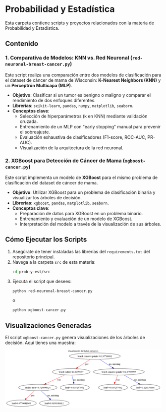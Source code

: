 # Probabilidad y Estadística

Esta carpeta contiene scripts y proyectos relacionados con la materia de Probabilidad y Estadística.

## Contenido

### 1. Comparativa de Modelos: KNN vs. Red Neuronal (`red-neuronal-breast-cancer.py`)

Este script realiza una comparación entre dos modelos de clasificación para el dataset de cáncer de mama de Wisconsin: **K-Nearest Neighbors (KNN)** y un **Perceptrón Multicapa (MLP)**.

- **Objetivo**: Clasificar si un tumor es benigno o maligno y comparar el rendimiento de dos enfoques diferentes.
- **Librerías**: `scikit-learn`, `pandas`, `numpy`, `matplotlib`, `seaborn`.
- **Conceptos clave**:
    - Selección de hiperparámetros (k en KNN) mediante validación cruzada.
    - Entrenamiento de un MLP con "early stopping" manual para prevenir el sobreajuste.
    - Evaluación exhaustiva de clasificadores (F1-score, ROC-AUC, PR-AUC).
    - Visualización de la arquitectura de la red neuronal.

### 2. XGBoost para Detección de Cáncer de Mama (`xgboost-cancer.py`)

Este script implementa un modelo de **XGBoost** para el mismo problema de clasificación del dataset de cáncer de mama.

- **Objetivo**: Utilizar XGBoost para un problema de clasificación binaria y visualizar los árboles de decisión.
- **Librerías**: `xgboost`, `pandas`, `matplotlib`, `seaborn`.
- **Conceptos clave**:
    - Preparación de datos para XGBoost en un problema binario.
    - Entrenamiento y evaluación de un modelo de XGBoost.
    - Interpretación del modelo a través de la visualización de sus árboles.

## Cómo Ejecutar los Scripts

1. Asegúrate de tener instaladas las librerías del `requirements.txt` del repositorio principal.
2. Navega a la carpeta `src` de esta materia:
   ```bash
   cd prob-y-est/src
   ```
3. Ejecuta el script que desees:
   ```bash
   python red-neuronal-breast-cancer.py
   ```
   o
   ```bash
   python xgboost-cancer.py
   ```

## Visualizaciones Generadas

El script `xgboost-cancer.py` genera visualizaciones de los árboles de decisión. Aquí tienes una muestra:

![Árbol de XGBoost](images/arbol_xgboost_1.png)